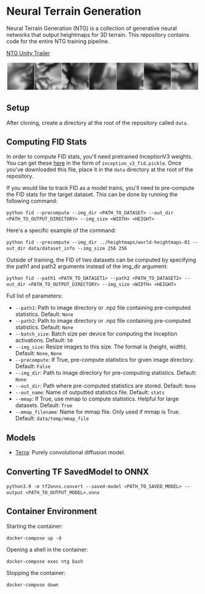 # Neural Terrain Generation
Neural Terrain Generation (NTG) is a collection of generative neural networks that output heightmaps for 3D terrain. This repository contains code for the entire NTG training pipeline.

[NTG Unity Trailer](https://youtu.be/MZakPuXyquk)

<img src="./images/display_heightmaps.png" width="800px"></img>

## Setup
After cloning, create a directory at the root of the repository called ``data``.

## Computing FID Stats
In order to compute FID stats, you'll need pretrained InceptionV3 weights. You can get these [here](https://huggingface.co/hayden-donnelly/inception-v3-fid/tree/main)
in the form of ``inception_v3_fid.pickle``. Once you've downloaded this file, place it in the ``data`` directory at the root of the repository.

If you would like to track FID as a model trains, you'll need to pre-compute the FID stats for the target dataset.
This can be done by running the following command:
```
python fid --precompute --img_dir <PATH_TO_DATASET> --out_dir <PATH_TO_OUTPUT_DIRECTORY> --img_size <WIDTH> <HEIGHT>
```
Here's a specific example of the command:
```
python fid --precompute --img_dir ../heightmaps/world-heightmaps-01 --out_dir data/dataset_info --img_size 256 256
```
Outside of training, the FID of two datasets can be computed by specifying the path1 and path2 arguments instead of the img_dir argument:
```
python fid --path1 <PATH_TO_DATASET1> --path2 <PATH_TO_DATASET2> --out_dir <PATH_TO_OUTPUT_DIRECTORY> --img_size <WIDTH> <HEIGHT>
```

Full list of parameters:
- ``--path1``: Path to image directory or .npz file containing pre-computed statistics. Default: ``None``
- ``--path2``: Path to image directory or .npz file containing pre-computed statistics. Default: ``None``
- ``--batch_size``: Batch size per device for computing the Inception activations. Default: ``50``
- ``--img_size``: Resize images to this size. The format is (height, width). Default: ``None``, ``None``
- ``--precompute``: If True, pre-compute statistics for given image directory. Default: ``False``
- ``--img_dir``: Path to image directory for pre-computing statistics. Default: ``None``
- ``--out_dir``: Path where pre-computed statistics are stored. Default: ``None``
- ``--out_name``: Name of outputted statistics file. Default: ``stats``
- ``--mmap``: If True, use mmap to compute statistics. Helpful for large datasets. Default: ``True``
- ``--mmap_filename``: Name for mmap file. Only used if mmap is True. Default: ``data/temp/mmap_file``

## Models
- [Terra](./models/terra.py): Purely convolutional diffusion model.

## Converting TF SavedModel to ONNX
```
python3.9 -m tf2onnx.convert --saved-model <PATH_TO_SAVED_MODEL> --output <PATH_TO_OUTPUT_MODEL>.onnx
```

## Container Environment
Starting the container:
```
docker-compose up -d
```

Opening a shell in the container:
```
docker-compose exec ntg bash
```

Stopping the container:
```
docker-compose down
```
